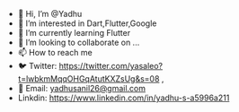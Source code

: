 - 👋 Hi, I’m @Yadhu
- 👀 I’m interested in Dart,Flutter,Google
- 🌱 I’m currently learning Flutter
- 💞️ I’m looking to collaborate on ...
- 📫 How to reach me 
- 🐦 Twitter: https://twitter.com/yasaleo?t=lwbkmMqqOHGqAtutKXZsUg&s=08 ,
- 📧 Email:   yadhusanil26@gmail.com
-    Linkdin: https://www.linkedin.com/in/yadhu-s-a5996a211

<!---
yasaleo/yasaleo is a ✨ special ✨ repository because its `README.md` (this file) appears on your GitHub profile.
You can click the Preview link to take a look at your changes.
--->
